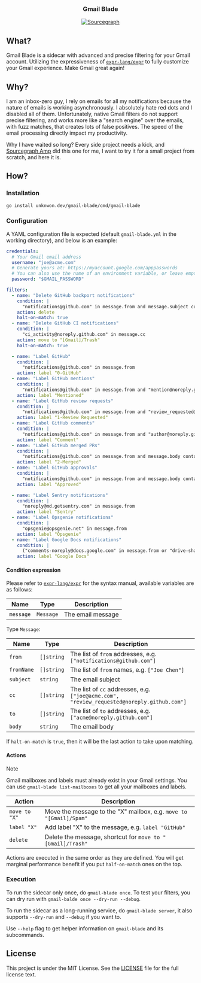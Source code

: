 <div align="center">
  <h3>Gmail Blade</h3>
  <a href="https://sourcegraph.com/github.com/unknwon/gmail-blade"><img src="https://img.shields.io/badge/view%20on-Sourcegraph-brightgreen.svg?style=for-the-badge&logo=sourcegraph" alt="Sourcegraph"></a>
</div>

## What?

Gmail Blade is a sidecar with advanced and precise filtering for your Gmail account. Utilizing the expressiveness of [`expr-lang/expr`](https://expr-lang.org/) to fully customize your Gmail experience. Make Gmail great again!

## Why?

I am an inbox-zero guy, I rely on emails for all my notifications because the nature of emails is working asynchronously. I absolutely hate red dots and I disabled all of them. Unfortunately, native Gmail filters do not support precise filtering, and works more like a "search engine" over the emails, with fuzz matches, that creates lots of false positives. The speed of the email processing directly impact my productivity.

Why I have waited so long? Every side project needs a kick, and [Sourcegraph Amp](https://ampcode.com/?ref=github-unknwon) did this one for me, I want to try it for a small project from scratch, and here it is.

## How?

### Installation

```zsh
go install unknwon.dev/gmail-blade/cmd/gmail-blade
```

### Configuration

A YAML configuration file is expected (default `gmail-blade.yml` in the working directory), and below is an example:

```yaml
credentials:
  # Your Gmail email address
  username: "joe@acme.com"
  # Generate yours at: https://myaccount.google.com/apppasswords
  # You can also use the name of an environment variable, or leave empty to be prompted at start.
  password: "$GMAIL_PASSWORD"

filters:
  - name: "Delete GitHub backport notifications"
    condition: |
      "notifications@github.com" in message.from and message.subject contains "] [Backport "
    action: delete
    halt-on-match: true
  - name: "Delete GitHub CI notifications"
    condition: |
      "ci_activity@noreply.github.com" in message.cc
    action: move to "[Gmail]/Trash"
    halt-on-match: true

  - name: "Label GitHub"
    condition: |
      "notifications@github.com" in message.from
    action: label "0-GitHub"
  - name: "Label GitHub mentions"
    condition: |
      "notifications@github.com" in message.from and "mention@noreply.github.com" in message.cc
    action: label "Mentioned"
  - name: "Label GitHub review requests"
    condition: |
      "notifications@github.com" in message.from and "review_requested@noreply.github.com" in message.cc
    action: label "1-Review Requested"
  - name: "Label GitHub comments"
    condition: |
      "notifications@github.com" in message.from and "author@noreply.github.com" in message.cc
    action: label "Comment"
  - name: "Label GitHub merged PRs"
    condition: |
      "notifications@github.com" in message.from and message.body contains "Merged #" and message.body contains " into main."
    action: label "2-Merged"
  - name: "Label GitHub approvals"
    condition: |
      "notifications@github.com" in message.from and message.body contains "approved this pull request."
    action: label "Approved"

  - name: "Label Sentry notifications"
    condition: |
      "noreply@md.getsentry.com" in message.from
    action: label "Sentry"
  - name: "Label Opsgenie notifications"
    condition: |
      "opsgenie@opsgenie.net" in message.from
    action: label "Opsgenie"
  - name: "Label Google Docs notifications"
    condition: |
      ("comments-noreply@docs.google.com" in message.from or "drive-shares-dm-noreply@google.com" in message.from) and count(message.fromName, # contains "Google Docs)") > 0
    action: label "Google Docs"
```

#### Condition expression

Please refer to [`expr-lang/expr`](https://expr-lang.org/) for the syntax manual, available variables are as follows:

| Name      | Type      | Description       |
|-----------|-----------|-------------------|
| `message` | `Message` | The email message |

Type `Message`:

| Name       | Type       | Description                                                                                |
|------------|------------|--------------------------------------------------------------------------------------------|
| `from`     | `[]string` | The list of `from` addresses, e.g. `["notifications@github.com"]`                          |
| `fromName` | `[]string` | The list of `from` names, e.g. `["Joe Chen"]`                                              |
| `subject`  | `string`   | The email subject                                                                          |
| `cc`       | `[]string` | The list of `cc` addresses, e.g. `["joe@acme.com", "review_requested@noreply.github.com"]` |
| `to`       | `[]string` | The list of `to` addresses, e.g. `["acme@noreply.github.com"]`                             |
| `body`     | `string`   | The email body                                                                             |

If `halt-on-match` is `true`, then it will be the last action to take upon matching.

#### Actions

>[!note]
> Gmail mailboxes and labels must already exist in your Gmail settings.
> You can use `gmail-blade list-mailboxes` to get all your mailboxes and labels.

| Action        | Description                                                        |
|---------------|--------------------------------------------------------------------|
| `move to "X"` | Move the message to the "X" mailbox, e.g. `move to "[Gmail]/Spam"` |
| `label "X"`   | Add label "X" to the message, e.g. `label "GitHub"`                |
| `delete`      | Delete the message, shortcut for `move to "[Gmail]/Trash"`         |

Actions are executed in the same order as they are defined. You will get marginal performance benefit if you put `half-on-match` ones on the top.

### Execution

To run the sidecar only once, do `gmail-blade once`. To test your filters, you can dry run with `gmail-balde once --dry-run --debug`.

To run the sidecar as a long-running service, do `gmail-blade server`, it also supports `--dry-run` and `--debug` if you want to.

Use `--help` flag to get helper information on `gmail-blade` and its subcommands.

## License

This project is under the MIT License. See the [LICENSE](LICENSE) file for the full license text.
